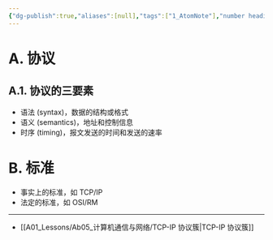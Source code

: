 ```yaml
---
{"dg-publish":true,"aliases":[null],"tags":["1_AtomNote"],"number headings":"auto, first-level 1, max 6, A.1.","Created-Date":"2024-02-29 10:29:02","Modified-Date":"2024-04-18 11:53:19","permalink":"/A01_Lessons/Ab05_计算机通信与网络/协议和标准/","dgPassFrontmatter":true}
---
```




# A. 协议



## A.1. 协议的三要素

- 语法 (syntax)，数据的结构或格式
- 语义 (semantics)，地址和控制信息
- 时序 (timing)，报文发送的时间和发送的速率



# B. 标准


- 事实上的标准，如 TCP/IP
- 法定的标准，如 OSI/RM



---

- [[A01_Lessons/Ab05_计算机通信与网络/TCP-IP 协议簇\|TCP-IP 协议簇]]
